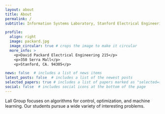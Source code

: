```yaml
---
layout: about
title: About
permalink: /
subtitle: Information Systems Laboratory, Stanford Electrical Engineering.

profile:
  align: right
  image: packard.jpg
  image_circular: true # crops the image to make it circular
  more_info: >
    <p>David Packard Electrical Engineering 215</p>
    <p>350 Serra Mall</p>
    <p>Stanford, CA. 94305</p>

news: false  # includes a list of news items
latest_posts: false  # includes a list of the newest posts
selected_papers: true # includes a list of papers marked as "selected={true}"
social: false  # includes social icons at the bottom of the page
---
```


Lall Group focuses on algorithms for control, optimization, and machine learning. Our students pursue a wide variety of interesting problems.

